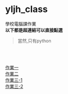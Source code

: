 # yljh_class
學校電腦課作業</br>
**以下都是超連結可以直接點選**</br>
> 當然,只有python

</br></br></br>
[作業一](https://github.com/HansHans135/yljh_class/blob/main/1.py)</br>
[作業二](https://github.com/HansHans135/yljh_class/blob/main/2.py)</br>
[作業三-1](https://github.com/HansHans135/yljh_class/blob/main/3-1.py)</br>
[作業三-2](https://github.com/HansHans135/yljh_class/blob/main/3-2.py)</br>
